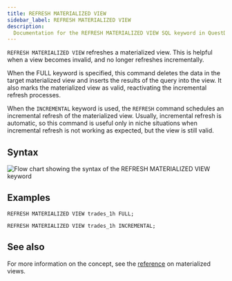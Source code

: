 ```yaml
---
title: REFRESH MATERIALIZED VIEW
sidebar_label: REFRESH MATERIALIZED VIEW
description:
  Documentation for the REFRESH MATERIALIZED VIEW SQL keyword in QuestDB.
---
```


`REFRESH MATERIALIZED VIEW` refreshes a materialized view. This is helpful when a view 
becomes invalid, and no longer refreshes incrementally.

When the FULL keyword is specified, this command deletes the data in the target
materialized view and inserts the results of the query into the view. It also
marks the materialized view as valid, reactivating the incremental
refresh processes.

When the `INCREMENTAL` keyword is used, the `REFRESH` command schedules an incremental
refresh of the materialized view. Usually, incremental refresh is automatic, so
this command is useful only in niche situations when incremental refresh is not working
as expected, but the view is still valid.

## Syntax

![Flow chart showing the syntax of the REFRESH MATERIALIZED VIEW keyword](/images/docs/diagrams/refreshMatView.svg)

## Examples

```questdb-sql
REFRESH MATERIALIZED VIEW trades_1h FULL;
```

```questdb-sql
REFRESH MATERIALIZED VIEW trades_1h INCREMENTAL;
```

## See also

For more information on the concept, see the
[reference](/docs/concept/mat-views/) on materialized views.
